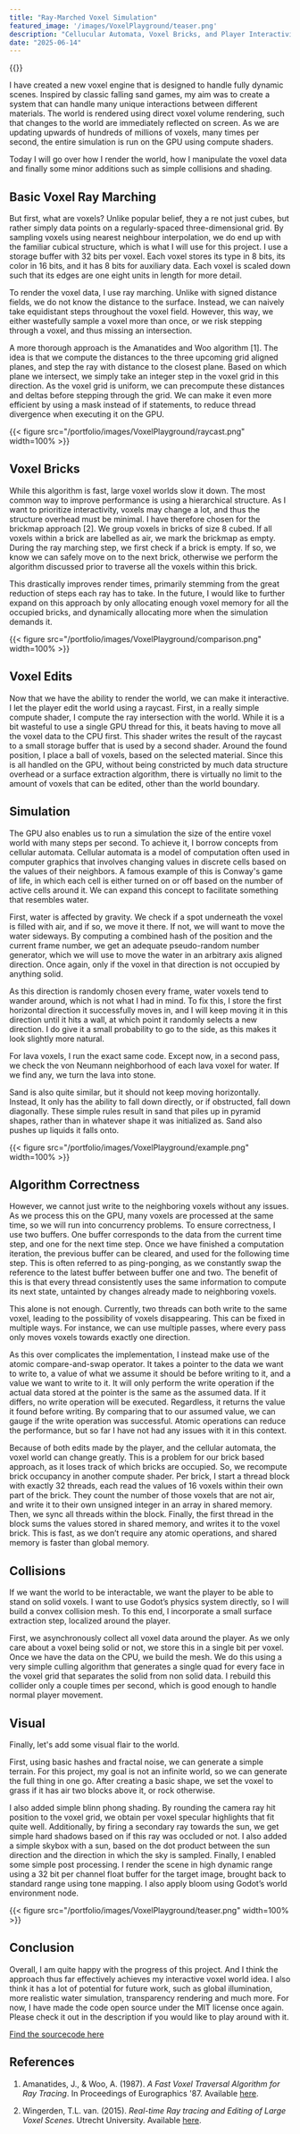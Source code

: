 ```yaml
---
title: "Ray-Marched Voxel Simulation"
featured_image: '/images/VoxelPlayground/teaser.png'
description: "Cellucular Automata, Voxel Bricks, and Player Interactivity"
date: "2025-06-14"
---
```


{{<youtube OjZ7vV62lJk>}}
  
I have created a new voxel engine that is designed to handle fully dynamic scenes. Inspired by classic falling sand games, my aim was to create a system that can handle many unique interactions between different materials. The world is rendered using direct voxel volume rendering, such that changes to the world are immediately reflected on screen. As we are updating upwards of hundreds of millions of voxels, many times per second, the entire simulation is run on the GPU using compute shaders.

Today I will go over how I render the world, how I manipulate the voxel data and finally some minor additions such as simple collisions and shading.

## Basic Voxel Ray Marching  
But first, what are voxels? Unlike popular belief, they a re not just cubes, but rather simply data points on a regularly-spaced three-dimensional grid. By sampling voxels using nearest neighbour interpolation, we do end up with the familiar cubical structure, which is what I will use for this project. I use a storage buffer with 32 bits per voxel. Each voxel stores its type in 8 bits, its color in 16 bits, and it has 8 bits for auxiliary data. Each voxel is scaled down such that its edges are one eight units in length for more detail.

To render the voxel data, I use ray marching. Unlike with signed distance fields, we do not know the distance to the surface. Instead,  we can naively take equidistant steps throughout the voxel field. However, this way, we either wastefully sample a voxel more than once, or we risk stepping through a voxel, and thus missing an intersection. 

A more thorough approach is the Amanatides and Woo algorithm [1]. The idea is that we compute the distances to the three upcoming grid aligned planes, and step the ray with distance to the closest plane. Based on which plane we intersect, we simply take an integer step in the voxel grid in this direction. As the voxel grid is uniform, we can precompute these distances and deltas before stepping through the grid. We can make it even more efficient by using a mask instead of if statements, to reduce thread divergence when executing it on the GPU.

{{< figure src="/portfolio/images/VoxelPlayground/raycast.png" width=100% >}}


## Voxel Bricks

While this algorithm is fast, large voxel worlds slow it down. The most common way to improve performance is using a hierarchical structure. As I want to prioritize interactivity, voxels may change a lot, and thus the structure overhead must be minimal. I have therefore chosen for the brickmap approach [2]. We group voxels in bricks of size 8 cubed. If all voxels within a brick are labelled as air, we mark the brickmap as empty. During the ray marching step, we first check if a brick is empty. If so, we know we can safely move on to the next brick, otherwise we perform the algorithm discussed prior to traverse all the voxels within this brick.

This drastically improves render times, primarily stemming from the great reduction of steps each ray has to take. In the future, I would like to further expand on this approach by only allocating enough voxel memory for all the occupied bricks, and dynamically allocating more when the simulation demands it.

{{< figure src="/portfolio/images/VoxelPlayground/comparison.png" width=100% >}}

## Voxel Edits

Now that we have the ability to render the world, we can make it interactive.
I let the player edit the world using a raycast. First, in a really simple compute shader, I compute the ray intersection with the world. While it is a bit wasteful to use a single GPU thread for this, it beats having to move all the voxel data to the CPU first. This shader writes the result of the raycast to a small storage buffer that is used by a second shader.
Around the found position, I place a ball of voxels, based on the selected material. Since this is all handled on the GPU, without being constricted by much data structure overhead or a surface extraction algorithm, there is virtually no limit to the amount of voxels that can be edited, other than the world boundary.

## Simulation
The GPU also enables us to run a simulation the size of the entire voxel world with many steps per second. To achieve it, I borrow concepts from cellular automata. 
Cellular automata is a model of computation often used in computer graphics that involves changing values in discrete cells based on the values of their neighbors. A famous example of this is Conway's game of life, in which each cell is either turned on or off based on the number of active cells around it. We can expand this concept to facilitate something that resembles water.

First, water is affected by gravity. We check if a spot underneath the voxel is filled with air, and if so, we move it there. If not, we will want to move the water sideways. By computing a combined hash of the position and the current frame number, we get an adequate pseudo-random number generator, which we will use to move the water in an arbitrary axis aligned direction. Once again, only if the voxel in that direction is not occupied by anything solid.

As this direction is randomly chosen every frame, water voxels tend to wander around, which is not what I had in mind. To fix this, I store the first horizontal direction it successfully moves in, and I will keep moving it in this direction until it hits a wall, at which point it randomly selects a new direction. I do give it a small probability to go to the side, as this makes it look slightly more natural.

For lava voxels, I run the exact same code. Except now, in a second pass, we check the von Neumann neighborhood of each lava voxel for water. If we find any, we turn the lava into stone.

Sand is also quite similar, but it should not keep moving horizontally. Instead, It only has the ability to fall down directly, or if obstructed, fall down diagonally. These simple rules result in sand that piles up in pyramid shapes, rather than in whatever shape it was initialized as. Sand also pushes up liquids it falls onto.

{{< figure src="/portfolio/images/VoxelPlayground/example.png" width=100% >}}

## Algorithm Correctness

However, we cannot just write to the neighboring voxels without any issues. As we process this on the GPU, many voxels are processed at the same time, so we will run into concurrency problems. To ensure correctness, I use two buffers. One buffer corresponds to the data from the current time step, and one for the next time step. Once we have finished a computation iteration, the previous buffer can be cleared, and used for the following time step. This is often referred to as ping-ponging, as we constantly swap the reference to the latest buffer between buffer one and two. The benefit of this is that every thread consistently uses the same information to compute its next state, untainted by changes already made to neighboring voxels.

This alone is not enough. Currently, two threads can both write to the same voxel, leading to the possibility of voxels disappearing. This can be fixed in multiple ways. For instance, we can use multiple passes, where every pass only moves voxels towards exactly one direction. 

As this over complicates the implementation, I instead make use of the atomic compare-and-swap operator. It takes a pointer to the data we want to write to, a value of what we assume it should be before writing to it, and a value we want to write to it. It will only perform the write operation if the actual data stored at the pointer is the same as the assumed data. If it differs, no write operation will be executed. Regardless, it returns the value it found before writing. By comparing that to our assumed value, we can gauge if the write operation was successful. Atomic operations can reduce the performance, but so far I have not had any issues with it in this context.

Because of both edits made by the player, and the cellular automata, the voxel world can change greatly. This is a problem for our brick based approach, as it loses track of which bricks are occupied. So, we recompute brick occupancy in another compute shader. Per brick, I start a thread block with exactly 32 threads, each read the values of 16 voxels within their own part of the brick. They count the number of those voxels that are not air, and write it to their own unsigned integer in an array in shared memory. Then, we sync all threads within the block. Finally, the first thread in the block sums the values stored in shared memory, and writes it to the voxel brick. This is fast, as we don’t require any atomic operations, and shared memory is faster than global memory.


## Collisions
If we want the world to be interactable, we want the player to be able to stand on solid voxels. I want to use Godot’s physics system directly, so I will build a convex collision mesh. To this end, I incorporate a small surface extraction step, localized around the player.

First, we asynchronously collect all voxel data around the player. 
As we only care about a voxel being solid or not, we store this in a single bit per voxel. 
Once we have the data on the CPU, we build the mesh. We do this using a very simple culling algorithm that generates a single quad for every face in the voxel grid that separates the solid from non solid data. I rebuild this collider only a couple times per second, which is good enough to handle normal player movement.



## Visual
Finally, let's add some visual flair to the world.

First, using basic hashes and fractal noise, we can generate a simple terrain. For this project, my goal is not an infinite world, so we can generate the full thing in one go. After creating a basic shape, we set the voxel to grass if it has air two blocks above it, or rock otherwise.


I also added simple blinn phong shading. By rounding the camera ray hit position to the voxel grid, we obtain per voxel specular highlights that fit quite well. Additionally, by firing a secondary ray towards the sun, we get simple hard shadows based on if this ray was occluded or not.
I also added a simple skybox with a sun, based on the dot product between the sun direction and the direction in which the sky is sampled. 
Finally, I enabled some simple post processing. I render the scene in high dynamic range using a 32 bit per channel float buffer for the target image, brought back to standard range using tone mapping. I also apply bloom using Godot’s world environment node.

{{< figure src="/portfolio/images/VoxelPlayground/teaser.png" width=100% >}}

## Conclusion
Overall, I am quite happy with the progress of this project. And I think the approach thus far effectively achieves my interactive voxel world idea.
I also think it has a lot of potential for future work, such as global illumination, more realistic water simulation, transparency rendering and much more. For now, I have made the code open source under the MIT license once again. Please check it out in the description if you would like to play around with it.


[Find the sourcecode here](https://github.com/JorisAR/GDVoxelPlayground)


## References

1. Amanatides, J., & Woo, A. (1987). *A Fast Voxel Traversal Algorithm for Ray Tracing*. In Proceedings of Eurographics '87. Available [here](http://www.cse.yorku.ca/~amana/research/grid.pdf).

2. Wingerden, T.L. van. (2015). *Real-time Ray tracing and Editing of Large Voxel Scenes*. Utrecht University. Available [here](https://studenttheses.uu.nl/handle/20.500.12932/20460).


